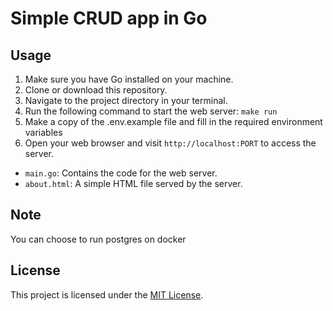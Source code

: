 # Simple CRUD app in Go


## Usage

1. Make sure you have Go installed on your machine.
2. Clone or download this repository.
3. Navigate to the project directory in your terminal.
4. Run the following command to start the web server: ``` make run ```
5. Make a copy of the .env.example file and fill in the required environment variables
5. Open your web browser and visit `http://localhost:PORT` to access the server.

- `main.go`: Contains the code for the web server.
- `about.html`: A simple HTML file served by the server.
## Note 
You can choose to run postgres on docker 

## License

This project is licensed under the [MIT License](LICENSE).